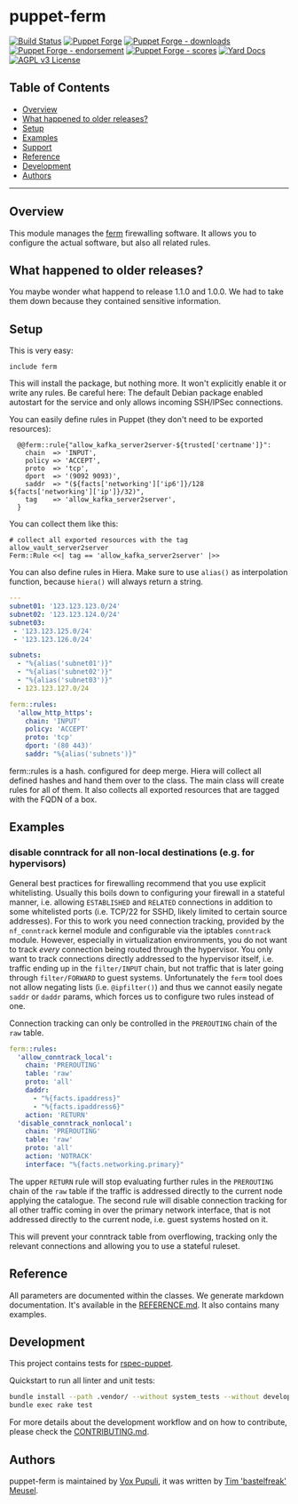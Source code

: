 # puppet-ferm

[![Build Status](https://travis-ci.org/voxpupuli/puppet-ferm.svg?branch=master)](https://travis-ci.org/voxpupuli/puppet-ferm)
[![Puppet Forge](https://img.shields.io/puppetforge/v/puppet/ferm.svg)](https://forge.puppetlabs.com/puppet/ferm)
[![Puppet Forge - downloads](https://img.shields.io/puppetforge/dt/puppet/ferm.svg)](https://forge.puppetlabs.com/puppet/ferm)
[![Puppet Forge - endorsement](https://img.shields.io/puppetforge/e/puppet/ferm.svg)](https://forge.puppetlabs.com/puppet/ferm)
[![Puppet Forge - scores](https://img.shields.io/puppetforge/f/puppet/ferm.svg)](https://forge.puppetlabs.com/puppet/ferm)
[![Yard Docs](https://img.shields.io/badge/yard-docs-blue.svg)](https://voxpupuli.org/puppet-ferm)
[![AGPL v3 License](https://img.shields.io/github/license/voxpupuli/puppet-ferm.svg)](LICENSE)

## Table of Contents

* [Overview](#overview)
* [What happened to older releases?](#what-happenend-to-older-releases)
* [Setup](#setup)
* [Examples](#examples)
* [Support](#support)
* [Reference](#reference)
* [Development](#development)
* [Authors](#authors)

----

## Overview

This module manages the [ferm](http://ferm.foo-projects.org/) firewalling
software. It allows you to configure the actual software, but also all related
rules.

## What happened to older releases?

You maybe wonder what happend to release 1.1.0 and 1.0.0. We had to take them
down because they contained sensitive information.

## Setup

This is very easy:

```puppet
include ferm
```

This will install the package, but nothing more. It won't explicitly enable it
or write any rules. Be careful here: The default Debian package enabled
autostart for the service and only allows incoming SSH/IPSec connections.

You can easily define rules in Puppet (they don't need to be exported resources):

```puppet
  @@ferm::rule{"allow_kafka_server2server-${trusted['certname']}":
    chain  => 'INPUT',
    policy => 'ACCEPT',
    proto  => 'tcp',
    dport  => '(9092 9093)',
    saddr  => "(${facts['networking']['ip6']}/128 ${facts['networking']['ip']}/32)",
    tag    => 'allow_kafka_server2server',
  }
```

You can collect them like this:

```puppet
# collect all exported resources with the tag allow_vault_server2server
Ferm::Rule <<| tag == 'allow_kafka_server2server' |>>
```

You can also define rules in Hiera. Make sure to use `alias()` as interpolation function, because `hiera()` will always return a string.

```yaml
---
subnet01: '123.123.123.0/24'
subnet02: '123.123.124.0/24'
subnet03:
 - '123.123.125.0/24'
 - '123.123.126.0/24'

subnets:
  - "%{alias('subnet01')}"
  - "%{alias('subnet02')}"
  - "%{alias('subnet03')}"
  - 123.123.127.0/24

ferm::rules:
  'allow_http_https':
    chain: 'INPUT'
    policy: 'ACCEPT'
    proto: 'tcp'
    dport: '(80 443)'
    saddr: "%{alias('subnets')}"
```

ferm::rules is a hash. configured for deep merge. Hiera will collect all
defined hashes and hand them over to the class. The main class will create
rules for all of them. It also collects all exported resources that are tagged
with the FQDN of a box.


## Examples

### disable conntrack for all non-local destinations (e.g. for hypervisors)

General best practices for firewalling recommend that you use explicit whitelisting.
Usually this boils down to configuring your firewall in a stateful manner, i.e. allowing `ESTABLISHED` and `RELATED` connections in addition to some whitelisted ports (i.e. TCP/22 for SSHD, likely limited to certain source addresses).
For this to work you need connection tracking, provided by the `nf_conntrack` kernel module and configurable via the iptables `conntrack` module.
However, especially in virtualization environments, you do not want to track *every* connection being routed through the hypervisor.
You only want to track connections directly addressed to the hypervisor itself, i.e. traffic ending up in the `filter/INPUT` chain, but not traffic that is later going through `filter/FORWARD` to guest systems.
Unfortunately the `ferm` tool does not allow negating lists (i.e. `@ipfilter()`) and thus we cannot easily negate `saddr` or `daddr` params, which forces us to configure two rules instead of one.

Connection tracking can only be controlled in the `PREROUTING` chain of the `raw` table.

```yaml
ferm::rules:
  'allow_conntrack_local':
    chain: 'PREROUTING'
    table: 'raw'
    proto: 'all'
    daddr:
      - "%{facts.ipaddress}"
      - "%{facts.ipaddress6}"
    action: 'RETURN'
  'disable_conntrack_nonlocal':
    chain: 'PREROUTING'
    table: 'raw'
    proto: 'all'
    action: 'NOTRACK'
    interface: "%{facts.networking.primary}"
```

The upper `RETURN` rule will stop evaluating further rules in the `PREROUTING` chain of the `raw` table if the traffic is addressed directly to the current node applying the catalogue.
The second rule will disable connection tracking for all other traffic coming in over the primary network interface, that is not addressed directly to the current node, i.e. guest systems hosted on it.

This will prevent your conntrack table from overflowing, tracking only the relevant connections and allowing you to use a stateful ruleset.


## Reference

All parameters are documented within the classes. We generate markdown
documentation. It's available in the [REFERENCE.md](REFERENCE.md). It also
contains many examples.

## Development

This project contains tests for [rspec-puppet](http://rspec-puppet.com/).

Quickstart to run all linter and unit tests:

```bash
bundle install --path .vendor/ --without system_tests --without development --without release
bundle exec rake test
```

For more details about the development workflow and on how to contribute,
please check the [CONTRIBUTING.md](.github/CONTRIBUTING.md).

## Authors

puppet-ferm is maintained by [Vox Pupuli](https://voxpupuli.org), it was written
by [Tim 'bastelfreak' Meusel](https://github.com/bastelfreak).
